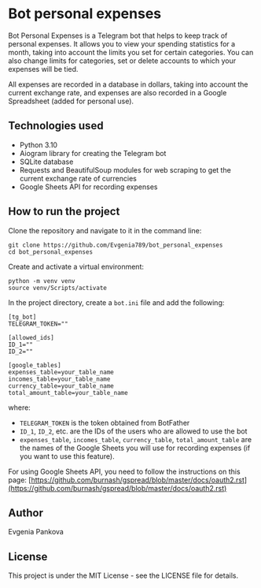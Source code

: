 # Bot personal expenses

Bot Personal Expenses is a Telegram bot that helps to keep track of personal expenses. It allows you to view your spending statistics for a month, taking into account the limits you set for certain categories. You can also change limits for categories, set or delete accounts to which your expenses will be tied.

All expenses are recorded in a database in dollars, taking into account the current exchange rate, and expenses are also recorded in a Google Spreadsheet (added for personal use).

## Technologies used

* Python 3.10
* Aiogram library for creating the Telegram bot
* SQLite database
* Requests and BeautifulSoup modules for web scraping to get the current exchange rate of currencies
* Google Sheets API for recording expenses

## How to run the project

Clone the repository and navigate to it in the command line:

```
git clone https://github.com/Evgenia789/bot_personal_expenses
cd bot_personal_expenses 
```

Create and activate a virtual environment:

```
python -m venv venv
source venv/Scripts/activate
```

In the project directory, create a `bot.ini` file and add the following:

```
[tg_bot]
TELEGRAM_TOKEN=""

[allowed_ids]
ID_1=""
ID_2=""

[google_tables]
expenses_table=your_table_name
incomes_table=your_table_name
currency_table=your_table_name
total_amount_table=your_table_name

```

where:

* `TELEGRAM_TOKEN` is the token obtained from BotFather
* `ID_1`, `ID_2`, etc. are the IDs of the users who are allowed to use the bot
* `expenses_table`, `incomes_table`, `currency_table`, `total_amount_table` are the names of the Google Sheets you will use for recording expenses (if you want to use this feature).

For using Google Sheets API, you need to follow the instructions on this page: [https://github.com/burnash/gspread/blob/master/docs/oauth2.rst](https://github.com/burnash/gspread/blob/master/docs/oauth2.rst)

## Author

Evgenia Pankova

## License

This project is under the MIT License - see the LICENSE file for details.
